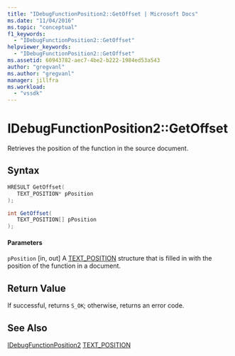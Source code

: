 ```yaml
---
title: "IDebugFunctionPosition2::GetOffset | Microsoft Docs"
ms.date: "11/04/2016"
ms.topic: "conceptual"
f1_keywords:
  - "IDebugFunctionPosition2::GetOffset"
helpviewer_keywords:
  - "IDebugFunctionPosition2::GetOffset"
ms.assetid: 60943782-aec7-4be2-b222-1984ed53a543
author: "gregvanl"
ms.author: "gregvanl"
manager: jillfra
ms.workload:
  - "vssdk"
---
```

# IDebugFunctionPosition2::GetOffset
Retrieves the position of the function in the source document.

## Syntax

```cpp
HRESULT GetOffset( 
   TEXT_POSITION* pPosition
);
```

```csharp
int GetOffset(
   TEXT_POSITION[] pPosition
);
```

#### Parameters
 `pPosition`
 [in, out] A [TEXT_POSITION](../../../extensibility/debugger/reference/text-position.md) structure that is filled in with the position of the function in a document.

## Return Value
 If successful, returns `S_OK`; otherwise, returns an error code.

## See Also
 [IDebugFunctionPosition2](../../../extensibility/debugger/reference/idebugfunctionposition2.md)
 [TEXT_POSITION](../../../extensibility/debugger/reference/text-position.md)